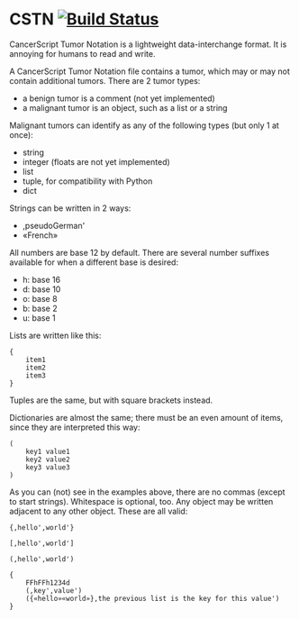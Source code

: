 # CSTN [![Build Status](https://travis-ci.org/Ground-is-Lava/CSTN.svg?branch=master)](https://travis-ci.org/Ground-is-Lava/CSTN) 
CancerScript Tumor Notation is a lightweight data-interchange format. It is annoying for humans to read and write.

A CancerScript Tumor Notation file contains a tumor, which may or may not contain additional tumors. There are 2 tumor types:

 * a benign tumor is a comment (not yet implemented)
 * a malignant tumor is an object, such as a list or a string

Malignant tumors can identify as any of the following types (but only 1 at once):

 * string
 * integer (floats are not yet implemented)
 * list
 * tuple, for compatibility with Python
 * dict

Strings can be written in 2 ways:

 * ,pseudoGerman'
 * «French»

All numbers are base 12 by default. There are several number suffixes available for when a different base is desired:

 * h: base 16
 * d: base 10
 * o: base 8
 * b: base 2
 * u: base 1

Lists are written like this:

	{
		item1
		item2
		item3
	}

Tuples are the same, but with square brackets instead.

Dictionaries are almost the same; there must be an even amount of items, since they are interpreted this way:

	(
		key1 value1
		key2 value2
		key3 value3
	)

As you can (not) see in the examples above, there are no commas (except to start strings). Whitespace is optional, too. Any object may be written adjacent to any other object. These are all valid:

	{,hello',world'}
<!-- -->
	[,hello',world']
<!-- -->
	(,hello',world')
<!-- -->
	{
		FFhFFh1234d
		(,key',value')
		({«hello»«world»},the previous list is the key for this value')
	}